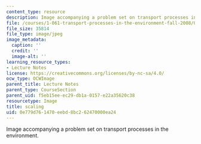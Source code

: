 ```yaml
---
content_type: resource
description: Image accompanying a problem set on transport processes in the environment.
file: /courses/1-061-transport-processes-in-the-environment-fall-2008/0e779d761470eebd8bc262470000ea24_scaling.jpg
file_size: 35814
file_type: image/jpeg
image_metadata:
  caption: ''
  credit: ''
  image-alt: ''
learning_resource_types:
- Lecture Notes
license: https://creativecommons.org/licenses/by-nc-sa/4.0/
ocw_type: OCWImage
parent_title: Lecture Notes
parent_type: CourseSection
parent_uid: f5eb15ee-ec29-db1a-0157-e22a35620c38
resourcetype: Image
title: scaling
uid: 0e779d76-1470-eebd-8bc2-62470000ea24
---
```

Image accompanying a problem set on transport processes in the environment.